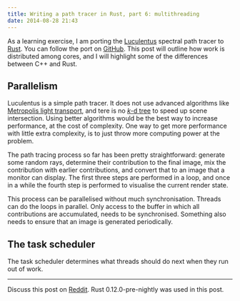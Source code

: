```yaml
---
title: Writing a path tracer in Rust, part 6: multithreading
date: 2014-08-28 21:43
---
```


As a learning exercise, I am porting the [Luculentus][luculentus] spectral path tracer to [Rust][rust].
You can follow the port on [GitHub][robigo-luculenta].
This post will outline how work is distributed among cores,
and I will highlight some of the differences between C++ and Rust.

[rust]:             http://rust-lang.org
[luculentus]:       https://github.com/ruud-v-a/luculentus
[robigo-luculenta]: https://github.com/ruud-v-a/robigo-luculenta

Parallelism
-----------
Luculentus is a simple path tracer.
It does not use advanced algorithms like [Metropolis light transport][mlt],
and tere is no [_k_-d tree][kdtree] to speed up scene intersection.
Using better algorithms would be the best way to increase performance, at the cost of complexity.
One way to get more performance with little extra complexity,
is to just throw more computing power at the problem.

[mlt]:    https://en.wikipedia.org/wiki/Metropolis_light_transport
[kdtree]: https://en.wikipedia.org/wiki/K-d_tree

The path tracing process so far has been pretty straightforward:
generate some random rays,
determine their contribution to the final image,
mix the contribution with earlier contributions,
and convert that to an image that a monitor can display.
The first three steps are performed in a loop,
and once in a while the fourth step is performed to visualise the current render state.

This process can be parallelised without much synchronisation.
Threads can do the loops in parallel.
Only access to the buffer in which all contributions are accumulated, needs to be synchronised.
Something also needs to ensure that an image is generated periodically.

<!--more-->

The task scheduler
------------------
The task scheduler determines what threads should do next when they run out of work.

---

Discuss this post on [Reddit][reddit].
Rust 0.12.0-pre-nightly was used in this post.

[reddit]: http://reddit.com/r/rust/ruudvanasseldonk.com/2014/08/29/writing-a-path-tracer-in-rust-part-6-multithreading
